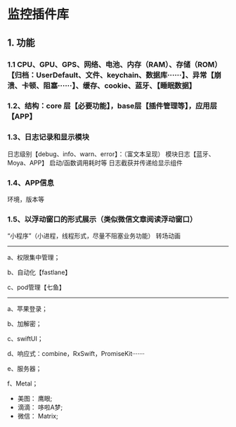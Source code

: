 # 监控插件库

## 1. 功能

### 1.1 CPU、GPU、GPS、网络、电池、内存（RAM）、存储（ROM）【归档：UserDefault、文件、keychain、数据库······】、异常【崩溃、卡顿、阻塞······】、缓存、cookie、蓝牙、【睡眠数据】

### 1.2、结构：core 层【必要功能】，base层【插件管理等】，应用层【APP】

### 1.3、日志记录和显示模块

 日志级别【debug、info、warn、error】：（富文本呈现）
 模块日志【蓝牙、Moya、APP】
 启动/函数调用耗时等
 日志截获并传递给显示组件

### 1.4、APP信息

 环境，版本等

### 1.5、以浮动窗口的形式展示（类似微信文章阅读浮动窗口）

 “小程序”（小进程，线程形式，尽量不阻塞业务功能）
 转场动画

---------------------------------------------

a、权限集中管理；

b、自动化【fastlane】

c、pod管理【七鱼】

---------------------------------------------

a、苹果登录；

b、加解密；

c、swiftUI；

d、响应式：combine，RxSwift，PromiseKit·······

e、服务器；

f、Metal；

* 美图： 鹰眼;
* 滴滴： 哆啦A梦;
* 微信： Matrix;
